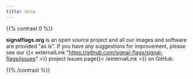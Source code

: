 ```yaml
---
title: Help
---
```


{{% contrast 0 %}}

**signalflags.org** is an open source project and all our images and software
are provided "as is". If you have any suggestions for improvement, please see
our {{< externalLink "https://github.com/signal-flags/signal-flags/issues" >}}
project issues page{{< /externalLink >}} on GitHub.

{{% /contrast %}}
